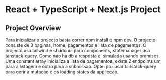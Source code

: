 # React + TypeScript + Next.js Project

## Project Overview

Para inicializar o projecto basta correr npm install e npm dev. 
O projecto consiste de 3 paginas, home, pagamentos e lista de pagamentos.
O projecto usa tailwind e shadcnui para components, statemanager usa tanstack-query. Como nao ha db a resposta e' simulada usando promises. Uma constant array inicializa a lista de pagamentos, existe 2 endpoints um para a listagem e outro para a submissao. 
Optei por usar tanstack-query para gerir a mutacao e os loading states da appliccao.



